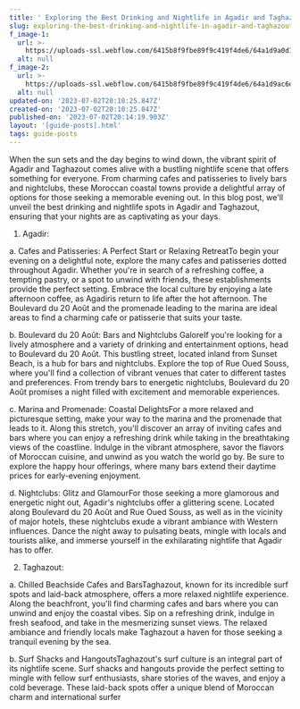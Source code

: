 ```yaml
---
title: ' Exploring the Best Drinking and Nightlife in Agadir and Taghazout'
slug: exploring-the-best-drinking-and-nightlife-in-agadir-and-taghazout
f_image-1:
  url: >-
    https://uploads-ssl.webflow.com/6415b8f9fbe89f9c419f4de6/64a1d9a0d189c61e579e6a40_katarzyna-urbanek-_4qQsmE4VdA-unsplash.jpg
  alt: null
f_image-2:
  url: >-
    https://uploads-ssl.webflow.com/6415b8f9fbe89f9c419f4de6/64a1d9ac6eca503f93f6341f_george-bakos-83HwuZirc-c-unsplash.jpg
  alt: null
updated-on: '2023-07-02T20:10:25.847Z'
created-on: '2023-07-02T20:10:25.847Z'
published-on: '2023-07-02T20:14:19.903Z'
layout: '[guide-posts].html'
tags: guide-posts
---
```


When the sun sets and the day begins to wind down, the vibrant spirit of Agadir and Taghazout comes alive with a bustling nightlife scene that offers something for everyone. From charming cafes and patisseries to lively bars and nightclubs, these Moroccan coastal towns provide a delightful array of options for those seeking a memorable evening out. In this blog post, we'll unveil the best drinking and nightlife spots in Agadir and Taghazout, ensuring that your nights are as captivating as your days.

1.  Agadir:

a. Cafes and Patisseries: A Perfect Start or Relaxing RetreatTo begin your evening on a delightful note, explore the many cafes and patisseries dotted throughout Agadir. Whether you're in search of a refreshing coffee, a tempting pastry, or a spot to unwind with friends, these establishments provide the perfect setting. Embrace the local culture by enjoying a late afternoon coffee, as Agadiris return to life after the hot afternoon. The Boulevard du 20 Août and the promenade leading to the marina are ideal areas to find a charming cafe or patisserie that suits your taste.

b. Boulevard du 20 Août: Bars and Nightclubs GaloreIf you're looking for a lively atmosphere and a variety of drinking and entertainment options, head to Boulevard du 20 Août. This bustling street, located inland from Sunset Beach, is a hub for bars and nightclubs. Explore the top of Rue Oued Souss, where you'll find a collection of vibrant venues that cater to different tastes and preferences. From trendy bars to energetic nightclubs, Boulevard du 20 Août promises a night filled with excitement and memorable experiences.

c. Marina and Promenade: Coastal DelightsFor a more relaxed and picturesque setting, make your way to the marina and the promenade that leads to it. Along this stretch, you'll discover an array of inviting cafes and bars where you can enjoy a refreshing drink while taking in the breathtaking views of the coastline. Indulge in the vibrant atmosphere, savor the flavors of Moroccan cuisine, and unwind as you watch the world go by. Be sure to explore the happy hour offerings, where many bars extend their daytime prices for early-evening enjoyment.

d. Nightclubs: Glitz and GlamourFor those seeking a more glamorous and energetic night out, Agadir's nightclubs offer a glittering scene. Located along Boulevard du 20 Août and Rue Oued Souss, as well as in the vicinity of major hotels, these nightclubs exude a vibrant ambiance with Western influences. Dance the night away to pulsating beats, mingle with locals and tourists alike, and immerse yourself in the exhilarating nightlife that Agadir has to offer.

2.  Taghazout:

a. Chilled Beachside Cafes and BarsTaghazout, known for its incredible surf spots and laid-back atmosphere, offers a more relaxed nightlife experience. Along the beachfront, you'll find charming cafes and bars where you can unwind and enjoy the coastal vibes. Sip on a refreshing drink, indulge in fresh seafood, and take in the mesmerizing sunset views. The relaxed ambiance and friendly locals make Taghazout a haven for those seeking a tranquil evening by the sea.

b. Surf Shacks and HangoutsTaghazout's surf culture is an integral part of its nightlife scene. Surf shacks and hangouts provide the perfect setting to mingle with fellow surf enthusiasts, share stories of the waves, and enjoy a cold beverage. These laid-back spots offer a unique blend of Moroccan charm and international surfer

‍
